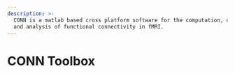 ```yaml
---
description: >-
  CONN is a matlab based cross platform software for the computation, display
  and analysis of functional connectivity in fMRI.
---
```


# CONN Toolbox

